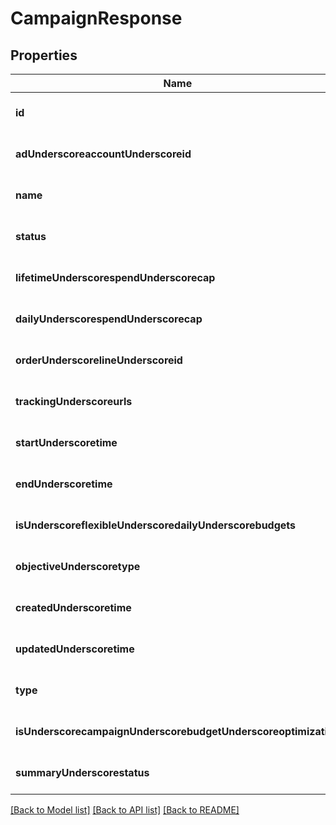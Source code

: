 # CampaignResponse

## Properties
Name | Type | Description | Notes
------------ | ------------- | ------------- | -------------
**id** | **string** |  | [optional] [default to null]
**adUnderscoreaccountUnderscoreid** | **string** |  | [optional] [default to null]
**name** | **string** |  | [optional] [default to null]
**status** | [**EntityStatus**](EntityStatus.md) |  | [optional] [default to null]
**lifetimeUnderscorespendUnderscorecap** | **integer** |  | [optional] [default to null]
**dailyUnderscorespendUnderscorecap** | **integer** |  | [optional] [default to null]
**orderUnderscorelineUnderscoreid** | **string** |  | [optional] [default to null]
**trackingUnderscoreurls** | [**TrackingUrls**](TrackingUrls.md) |  | [optional] [default to null]
**startUnderscoretime** | **integer** |  | [optional] [default to null]
**endUnderscoretime** | **integer** |  | [optional] [default to null]
**isUnderscoreflexibleUnderscoredailyUnderscorebudgets** | **boolean** |  | [optional] [default to null]
**objectiveUnderscoretype** | [**ObjectiveType**](ObjectiveType.md) |  | [optional] [default to null]
**createdUnderscoretime** | **integer** |  | [optional] [default to null]
**updatedUnderscoretime** | **integer** |  | [optional] [default to null]
**type** | **string** |  | [optional] [default to null]
**isUnderscorecampaignUnderscorebudgetUnderscoreoptimization** | **boolean** |  | [optional] [default to null]
**summaryUnderscorestatus** | [**CampaignSummaryStatus**](CampaignSummaryStatus.md) |  | [optional] [default to null]

[[Back to Model list]](../README.md#documentation-for-models) [[Back to API list]](../README.md#documentation-for-api-endpoints) [[Back to README]](../README.md)



